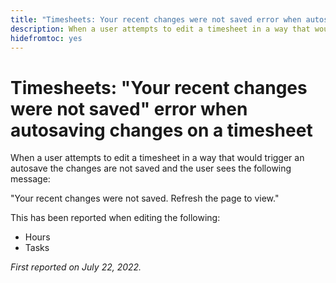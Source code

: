 ```yaml
---
title: "Timesheets: Your recent changes were not saved error when autosaving changes on a timesheet"
description: When a user attempts to edit a timesheet in a way that would trigger an autosave the changes are not saved and the user sees the  message Your recent changes were not saved. Refresh the page to view.
hidefromtoc: yes
---
```


# Timesheets: "Your recent changes were not saved" error when autosaving changes on a timesheet

When a user attempts to edit a timesheet in a way that would trigger an autosave the changes are not saved and the user sees the following message:

"Your recent changes were not saved. Refresh the page to view."

This has been reported when editing the following:

* Hours
* Tasks

_First reported on July 22, 2022._


